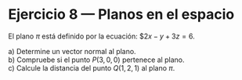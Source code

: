 # Ejercicio 8 — Planos en el espacio

El plano $\pi$ está definido por la ecuación:
$$2x-y+3z=6.$

a) Determine un vector normal al plano.  
b) Compruebe si el punto $P(3,0,0)$ pertenece al plano.  
c) Calcule la distancia del punto $Q(1,2,1)$ al plano $\pi$.